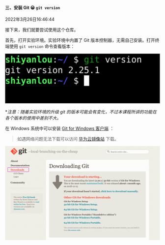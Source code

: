 #### 三、安装 Git  😀 `git version`

2022年3月26日16:46:44

接下来，我们就要尝试使用这个仓库。

首先，打开实验环境。实验环境中内置了 Git 版本控制器，无需自己安装。打开终端使用 `git version` 命令查看版本：

![图片描述](1.2_安装Git.assets/uid871732-20210910-1631251208004.png)

**注意：随着实验环境的升级 git 的版本可能会有变化，不过本课程所讲的功能在各个版本的使用中差别不大。*

在 Windows 系统中可以安装 [Git for Windows 客户端](https://git-scm.com/download/win) ：

> 如遇网络问题无法下载可以访问 [华为云镜像站](https://mirrors.huaweicloud.com/home) 下载。

![此处输入图片的描述](1.2_安装Git.assets/document-uid310176labid7166timestamp1548673848562.png)
